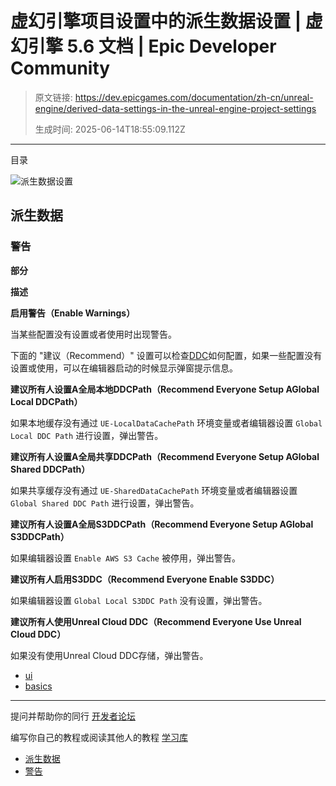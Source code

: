 # 虚幻引擎项目设置中的派生数据设置 | 虚幻引擎 5.6 文档 | Epic Developer Community

> 原文链接: https://dev.epicgames.com/documentation/zh-cn/unreal-engine/derived-data-settings-in-the-unreal-engine-project-settings
> 
> 生成时间: 2025-06-14T18:55:09.112Z

---

目录

![派生数据设置](https://dev.epicgames.com/community/api/documentation/image/1b7b7d06-ef34-42d0-8291-0fb2793ad6b1?resizing_type=fill&width=1920&height=335)

## 派生数据

### 警告

**部分**

**描述**

**启用警告（Enable Warnings）**

当某些配置没有设置或者使用时出现警告。

下面的 "建议（Recommend）" 设置可以检查[DDC](/documentation/zh-cn/unreal-engine/using-derived-data-cache-in-unreal-engine)如何配置，如果一些配置没有设置或使用，可以在编辑器启动的时候显示弹窗提示信息。

**建议所有人设置A全局本地DDCPath（Recommend Everyone Setup AGlobal Local DDCPath）**

如果本地缓存没有通过 `UE-LocalDataCachePath` 环境变量或者编辑器设置 `Global Local DDC Path` 进行设置，弹出警告。

**建议所有人设置A全局共享DDCPath（Recommend Everyone Setup AGlobal Shared DDCPath）**

如果共享缓存没有通过 `UE-SharedDataCachePath` 环境变量或者编辑器设置 `Global Shared DDC Path` 进行设置，弹出警告。

**建议所有人设置A全局S3DDCPath（Recommend Everyone Setup AGlobal S3DDCPath）**

如果编辑器设置 `Enable AWS S3 Cache` 被停用，弹出警告。

**建议所有人启用S3DDC（Recommend Everyone Enable S3DDC）**

如果编辑器设置 `Global Local S3DDC Path` 没有设置，弹出警告。

**建议所有人使用Unreal Cloud DDC（Recommend Everyone Use Unreal Cloud DDC）**

如果没有使用Unreal Cloud DDC存储，弹出警告。

-   [ui](https://dev.epicgames.com/community/search?query=ui)
-   [basics](https://dev.epicgames.com/community/search?query=basics)

* * *

提问并帮助你的同行 [开发者论坛](https://forums.unrealengine.com/categories?tag=unreal-engine)

编写你自己的教程或阅读其他人的教程 [学习库](https://dev.epicgames.com/community/unreal-engine/learning)

-   [派生数据](/documentation/zh-cn/unreal-engine/derived-data-settings-in-the-unreal-engine-project-settings#%E6%B4%BE%E7%94%9F%E6%95%B0%E6%8D%AE)
-   [警告](/documentation/zh-cn/unreal-engine/derived-data-settings-in-the-unreal-engine-project-settings#%E8%AD%A6%E5%91%8A)
